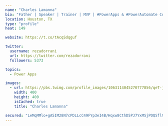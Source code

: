 ```yaml
---
name: "Charles Lamanna"
bio: "Father | Speaker | Trainer | MVP | #PowerApps & #PowerAutomate Community Super User | YouTuber Right-pointing triangle http://youtube.com/c/rezadorrani | Learn - Share - Clockwise rightwards and leftwards open circle arrows"
location: Houston, TX
type: "profile"
heat: 149

website: https://t.co/tAcqSdqguf

twitter:
  username: rezadorrani
  url: https://twitter.com/rezadorrani
  followers: 5373

topics:
  - Power Apps

images:
  - url: https://pbs.twimg.com/profile_images/1063114045270777856/qeT-jpWr_400x400.jpg
    width: 400
    height: 400
    isCached: true
    title: "Charles Lamanna"

secured: "LeMqMMlo+gA5IM28N7cPDLLcC49FYp3eI4B/Hqxw8CthD5PJ7YxMSjPOQSfl9Faoe5rD6l15GPzarnzuLROTUeepGitkjZqR6HLl4wJ6CUzHaENc2ddOZVIQm4IjfnjkipFD0OEsbWYzyzUMwLgc5e4voxZejDzWn/RikpyNpij4vIygPHQY/aERsm2IVEpTGZvU3YTopDeyuMOWU40sgh2zdCZ8m2/FMEzY+KR1LZpi4tylJ8DNvEc2nMZl4mV4MUDTGmOaH5JAoc7r9oVMq4NR4LjwKKjxYeEitg+I3X/YWA/+OOMAButV5js94BYR6naVGcn0nFsmhOmvvF56gRQExjPYaVsoKKZ0nd4+TOebn7PORLGz5jpE0eGzKnJdS0UsZMOJihqQRhLHEdWppyzbbAHjl+ByGgIFBAhnkSQ=;52X+pXKm5A58PH7qLuGGUg=="
---
```


